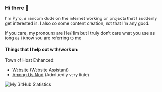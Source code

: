 ### Hi there 👋

I'm Pyro, a random dude on the internet working on projects that I suddenly get interested in.
I also do some content creation, not that I'm any good.

If you care, my pronouns are He/Him but I truly don't care what you use as long as I know you are referring to me

#### Things that I help out with/work on:
Town of Host Enhanced:
- [Website](tohre.dev) (Website Assistant)
- [Among Us Mod](https://github.com/0xDrMoe/TownofHost-Enhanced) (Admittedly very little)


![My GitHub Statistics](https://github-readme-stats-sigma-five.vercel.app/api?username=pyro0tv&show_icons=true&theme=tokyonight)
